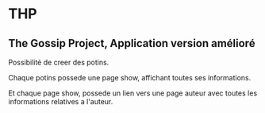 # THP 
## The Gossip Project, Application version amélioré

Possibilité de creer des potins.

Chaque potins possede une page show, affichant toutes ses informations.

Et chaque page show, possede un lien vers une page auteur avec toutes les informations relatives a l'auteur.



